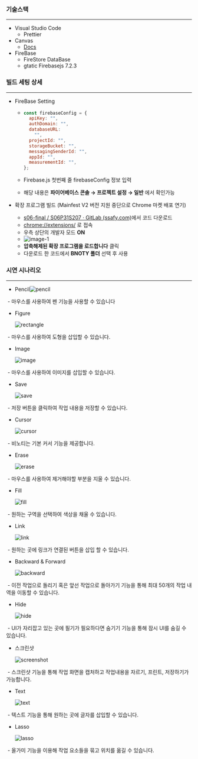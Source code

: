 ### 기술스택

------

- Visual Studio Code
  - Prettier
- Canvas
  - [Docs](https://developer.mozilla.org/en-US/docs/Mozilla/Add-ons/WebExtensions)
- FireBase
  - FireStore DataBase
  - gtatic Firebasejs 7.2.3



### 빌드 세팅 상세

------

- FireBase Setting

  - ```js
    const firebaseConfig = {
      apiKey: "",
      authDomain: "",
      databaseURL:
        "",
      projectId: "",
      storageBucket: "",
      messagingSenderId: "",
      appId: "",
      measurementId: "",
    };
    ```

  - Firebase.js 첫번째 줄 firebaseConfig 정보 입력
  - 해당 내용은 **파이어베이스 콘솔 → 프로젝트 설정 → 일반** 에서 확인가능 



- 확장 프로그램 빌드 (Mainfest V2 버전 지원 중단으로 Chrome 마켓 배포 연기)
  - [s06-final / S06P31S207 · GitLab (ssafy.com)](https://lab.ssafy.com/s06-final/S06P31S207)에서 코드 다운로드
  - [chrome://extensions/](chrome://extensions/ ) 로 접속
  - 우측 상단의 개발자 모드 **ON**
  - ![image-1](https://i.ibb.co/YBwR0c5/ddd.png)
  - **압축해제된 확장 프로그램을 로드합니다** 클릭
  - 다운로드 한 코드에서 **BNOTY 폴더** 선택 후 사용




### 시연 시나리오

------

- Pencil![pencil](.\img\pencil.gif)

​		- 마우스를 사용하여 펜 기능을 사용할 수 있습니다



- Figure

  ![rectangle](.\img\rectangle.gif)

​		- 마우스를 사용하여 도형을 삽입할 수 있습니다.



- Image

  ![image](.\img\image.gif)

​		- 마우스를 사용하여 이미지를 삽입할 수 있습니다.



- Save

  ![save](.\img\save.gif)

​		- 저장 버튼을 클릭하여 작업 내용을 저장할 수 있습니다.



- Cursor

  ![cursor](.\img\cursor.gif)

​		- 비노티는 기본 커서 기능을 제공합니다.



- Erase

  ![erase](.\img\erase.gif)

​		- 마우스를 사용하여 제거해야할 부분을 지울 수 있습니다.



- Fill

  ![fill](.\img\fill.gif)

​		- 원하는 구역을 선택하여 색상을 채울 수 있습니다.



- Link

  ![link](.\img\link.gif)

​		- 원하는 곳에 링크가 연결된 버튼을 삽입 할 수 있습니다.



- Backward & Forward

  ![backward](.\img\backward.gif)

​		- 이전 작업으로 돌리기 혹은 앞선 작업으로 돌아가기 기능을 통해 최대 50개의 작업 내역을 이동할 수 있습니다.



- Hide

  ![hide](.\img\hide.gif)

​		- UI가 자리잡고 있는 곳에 필기가 필요하다면 숨기기 기능을 통해 잠시 UI를 숨길 수 있습니다.



- 스크린샷

  ![screenshot](.\img\screenshot.gif)

​		- 스크린샷 기능을 통해 작업 화면을 캡처하고 작업내용을 자르기, 프린트, 저장하기가 가능합니다.



- Text

  ![text](.\img\text.gif)

​		- 텍스트 기능을 통해 원하는 곳에 글자를 삽입할 수 있습니다.



- Lasso

  ![lasso](.\img\lasso.gif)

​		- 올가미 기능을  이용해 작업 요소들을 묶고 위치를 옮길 수 있습니다.



